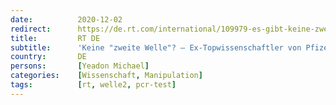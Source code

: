 ```yaml
---
date:          2020-12-02
redirect:      https://de.rt.com/international/109979-es-gibt-keine-zweite-welle/
title:         RT DE
subtitle:      'Keine "zweite Welle"? – Ex-Topwissenschaftler von Pfizer spricht von "Pseudo-Pandemie"'
country:       DE
persons:       [Yeadon Michael]
categories:    [Wissenschaft, Manipulation]
tags:          [rt, welle2, pcr-test]
---
```

